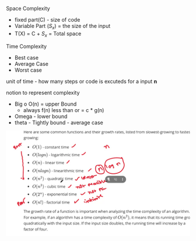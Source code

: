 Space Complexity 

- fixed part(C) - size of code
- Variable Part ($S_x$) = the size of the input
- T(X) =  C + $S_x$ = Total space

Time  Complexity 

- Best case
- Average Case
- Worst case

unit of time - how many steps or code is excuteds for a input **n**


notion to represent complexity 


- Big o  O(n) = upper Bound
  - always f(n)  less than or = c * g(n)
- Omega - lower bound
- theta - Tightly bound - average case

![1718207319301](image/live_session/1718207319301.png)
